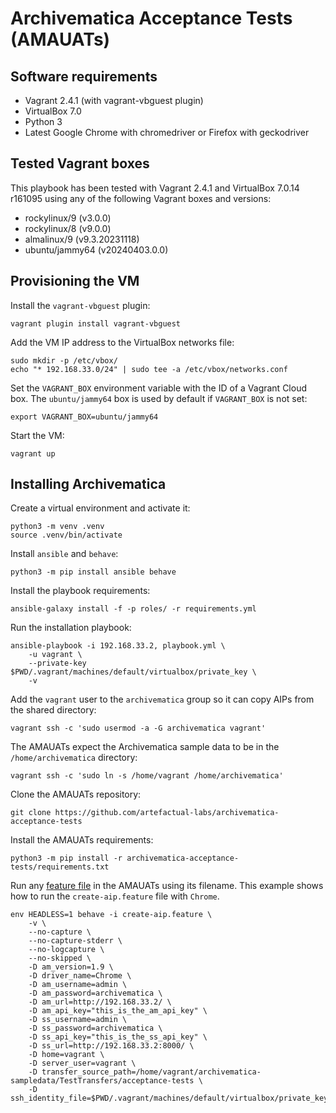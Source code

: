 # Archivematica Acceptance Tests (AMAUATs)

## Software requirements

- Vagrant 2.4.1 (with vagrant-vbguest plugin)
- VirtualBox 7.0
- Python 3
- Latest Google Chrome with chromedriver or Firefox with geckodriver

## Tested Vagrant boxes

This playbook has been tested with Vagrant 2.4.1 and VirtualBox 7.0.14 r161095
using any of the following Vagrant boxes and versions:

- rockylinux/9 (v3.0.0)
- rockylinux/8 (v9.0.0)
- almalinux/9 (v9.3.20231118)
- ubuntu/jammy64 (v20240403.0.0)

## Provisioning the VM

Install the `vagrant-vbguest` plugin:

```shell
vagrant plugin install vagrant-vbguest
```

Add the VM IP address to the VirtualBox networks file:

```shell
sudo mkdir -p /etc/vbox/
echo "* 192.168.33.0/24" | sudo tee -a /etc/vbox/networks.conf
```

Set the `VAGRANT_BOX` environment variable with the ID of a Vagrant Cloud
box. The `ubuntu/jammy64` box is used by default if `VAGRANT_BOX` is not set:

```shell
export VAGRANT_BOX=ubuntu/jammy64
```

Start the VM:

```shell
vagrant up
```

## Installing Archivematica

Create a virtual environment and activate it:

```shell
python3 -m venv .venv
source .venv/bin/activate
```

Install `ansible` and `behave`:

```shell
python3 -m pip install ansible behave
```

Install the playbook requirements:

```shell
ansible-galaxy install -f -p roles/ -r requirements.yml
```

Run the installation playbook:

```shell
ansible-playbook -i 192.168.33.2, playbook.yml \
    -u vagrant \
    --private-key $PWD/.vagrant/machines/default/virtualbox/private_key \
    -v
```

Add the `vagrant` user to the `archivematica` group so it can copy AIPs
from the shared directory:

```shell
vagrant ssh -c 'sudo usermod -a -G archivematica vagrant'
```

The AMAUATs expect the Archivematica sample data to be in the
`/home/archivematica` directory:

```shell
vagrant ssh -c 'sudo ln -s /home/vagrant /home/archivematica'
```

Clone the AMAUATs repository:

```shell
git clone https://github.com/artefactual-labs/archivematica-acceptance-tests
```

Install the AMAUATs requirements:

```shell
python3 -m pip install -r archivematica-acceptance-tests/requirements.txt
```

Run any [feature file](https://github.com/artefactual-labs/archivematica-acceptance-tests/tree/qa/1.x/features/black_box)
in the AMAUATs using its filename. This example shows how to run the
`create-aip.feature` file with `Chrome`.

```shell
env HEADLESS=1 behave -i create-aip.feature \
    -v \
    --no-capture \
    --no-capture-stderr \
    --no-logcapture \
    --no-skipped \
    -D am_version=1.9 \
    -D driver_name=Chrome \
    -D am_username=admin \
    -D am_password=archivematica \
    -D am_url=http://192.168.33.2/ \
    -D am_api_key="this_is_the_am_api_key" \
    -D ss_username=admin \
    -D ss_password=archivematica \
    -D ss_api_key="this_is_the_ss_api_key" \
    -D ss_url=http://192.168.33.2:8000/ \
    -D home=vagrant \
    -D server_user=vagrant \
    -D transfer_source_path=/home/vagrant/archivematica-sampledata/TestTransfers/acceptance-tests \
    -D ssh_identity_file=$PWD/.vagrant/machines/default/virtualbox/private_key
```
